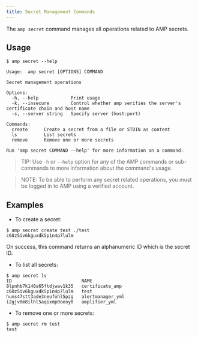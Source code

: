 ```yaml
---
title: Secret Management Commands
---
```


The `amp secret` command manages all operations related to AMP secrets.

## Usage

```
$ amp secret --help

Usage:	amp secret [OPTIONS] COMMAND

Secret management operations

Options:
  -h, --help            Print usage
  -k, --insecure        Control whether amp verifies the server's certificate chain and host name
  -s, --server string   Specify server (host:port)

Commands:
  create      Create a secret from a file or STDIN as content
  ls          List secrets
  remove      Remove one or more secrets

Run 'amp secret COMMAND --help' for more information on a command.
```

> TIP: Use `-h` or `--help` option for any of the AMP commands or sub-commands to more information about the command's usage.

> NOTE: To be able to perform any secret related operations, you must be logged in to AMP using a verified account.

## Examples

* To create a secret:
```
$ amp secret create test ./test
c60z5iv6kguxdk5p1n4p7lulm
```
On success, this command returns an alphanumeric ID which is the secret ID.

* To list all secrets:
```
$ amp secret ls
ID                          NAME
8lpnhb7k140s65ftdjwav1k35   certificate_amp
c60z5iv6kguxdk5p1n4p7lulm   test
huns47stt3ade3neufohl5pzg   alertmanager_yml
i2gjv0m8ilhl5aqixmp0oeoy0   amplifier_yml
```

* To remove one or more secrets:
```
$ amp secret rm test
test
```
